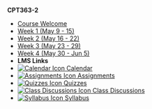 **CPT363-2**

- [Course Welcome](cpt363-2/course-welcome)
- [Week 1 (May 9 - 15)](cpt363-2/module-01)
- [Week 2 (May 16 - 22)](cpt363-2/module-02)
- [Week 3 (May 23 - 29)](cpt363-2/module-03)
- [Week 4 (May 30 - Jun 5)](cpt363-2/module-04)
- **LMS Links**
- [![Calendar Icon](https://icongr.am/fontawesome/calendar.svg?size=16&color=808080) Calendar](https://canvas.sfu.ca/courses/44038/calendar)
- [![Assignments Icon](https://icongr.am/fontawesome/pencil.svg?size=16&color=808080) Assignments](https://canvas.sfu.ca/courses/44038/assignments )
- [![Quizzes Icon](https://icongr.am/fontawesome/check-circle.svg?size=16&color=808080) Quizzes](https://canvas.sfu.ca/courses/44038/quizzes)
- [![Class Discussions Icon](https://icongr.am/fontawesome/comments-o.svg?size=16&color=808080) Class Discussions](https://canvas.sfu.ca/courses/44038/discussion_topics)
- [![Syllabus Icon](https://icongr.am/fontawesome/list.svg?size=16&color=808080) Syllabus](https://canvas.sfu.ca/courses/44038/assignments/syllabus)
